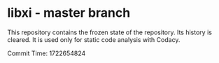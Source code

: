 # libxi - master branch

This repository contains the frozen state of the repository.
Its history is cleared. It is used only for static code
analysis with Codacy.

Commit Time: 1722654824